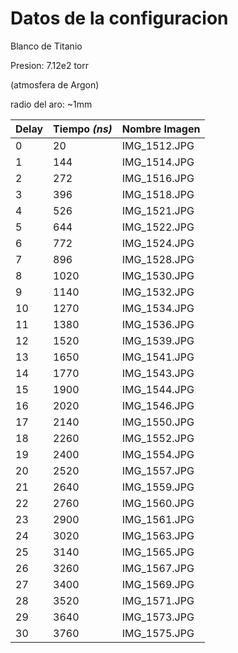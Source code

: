# Datos de la configuracion

Blanco de Titanio

Presion: 7.12e2 torr

(atmosfera de Argon)

radio del aro: ~1mm

| Delay | Tiempo _(ns)_ | Nombre Imagen |
| --- | --- | --- |
| 0 | 20 | IMG_1512.JPG |
| 1 | 144 | IMG_1514.JPG |
| 2 | 272 | IMG_1516.JPG |
| 3 | 396 | IMG_1518.JPG |
| 4 | 526 | IMG_1521.JPG |
| 5 | 644 | IMG_1522.JPG |
| 6 | 772 | IMG_1524.JPG |
| 7 | 896 | IMG_1528.JPG |
| 8 | 1020 | IMG_1530.JPG |
| 9 | 1140 | IMG_1532.JPG |
| 10 | 1270 | IMG_1534.JPG |
| 11 | 1380 | IMG_1536.JPG |
| 12 | 1520 | IMG_1539.JPG |
| 13 | 1650 | IMG_1541.JPG |
| 14 | 1770 | IMG_1543.JPG |
| 15 | 1900 | IMG_1544.JPG |
| 16 | 2020 | IMG_1546.JPG |
| 17 | 2140 | IMG_1550.JPG |
| 18 | 2260 | IMG_1552.JPG |
| 19 | 2400 | IMG_1554.JPG |
| 20 | 2520 | IMG_1557.JPG |
| 21 | 2640 | IMG_1559.JPG |
| 22 | 2760 | IMG_1560.JPG |
| 23 | 2900 | IMG_1561.JPG |
| 24 | 3020 | IMG_1563.JPG |
| 25 | 3140 | IMG_1565.JPG |
| 26 | 3260 | IMG_1567.JPG |
| 27 | 3400 | IMG_1569.JPG |
| 28 | 3520 | IMG_1571.JPG |
| 29 | 3640 | IMG_1573.JPG |
| 30 | 3760 | IMG_1575.JPG |

